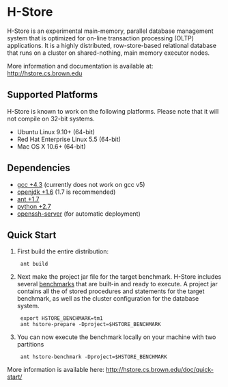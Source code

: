 # H-Store

H-Store is an experimental main-memory, parallel database management system that is
optimized for on-line transaction processing (OLTP) applications. It is a highly
distributed, row-store-based relational database that runs on a cluster on 
shared-nothing, main memory executor nodes. 

More information and documentation is available at: <http://hstore.cs.brown.edu>

## Supported Platforms
H-Store is known to work on the following platforms.
Please note that it will not compile on 32-bit systems.
+ Ubuntu Linux 9.10+ (64-bit)
+ Red Hat Enterprise Linux 5.5 (64-bit)
+ Mac OS X 10.6+ (64-bit)

## Dependencies
+ [gcc +4.3](http://www.ubuntuupdates.org/gcc) (currently does not work on gcc v5)
+ [openjdk +1.6](http://www.ubuntuupdates.org/openjdk-7-jdk) (1.7 is recommended)
+ [ant +1.7](http://www.ubuntuupdates.org/ant)
+ [python +2.7](http://www.ubuntuupdates.org/python)
+ [openssh-server](http://www.ubuntuupdates.org/openssh-server) (for automatic deployment)

## Quick Start
1. First build the entire distribution:

        ant build

2. Next make the project jar file for the target benchmark.
   H-Store includes several [benchmarks](http://hstore.cs.brown.edu/doc/deployment/benchmarks/)
   that are built-in and ready to execute. A project jar contains all the of stored 
   procedures and statements for the target benchmark, as well as the cluster 
   configuration for the database system.

        export HSTORE_BENCHMARK=tm1
        ant hstore-prepare -Dproject=$HSTORE_BENCHMARK

3. You can now execute the benchmark locally on your machine with two partitions

        ant hstore-benchmark -Dproject=$HSTORE_BENCHMARK

More information is available here: <http://hstore.cs.brown.edu/doc/quick-start/>
